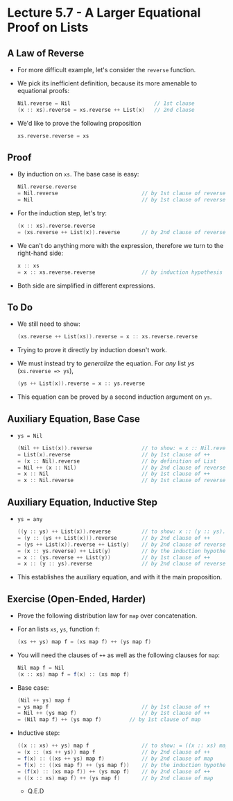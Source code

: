 # Lecture 5.7 - A Larger Equational Proof on Lists

## A Law of Reverse
* For more difficult example, let's consider the `reverse` function.
* We pick its inefficient definition, because its more amenable to equational proofs:

	```scala
	Nil.reverse = Nil							// 1st clause
	(x :: xs).reverse = xs.reverse ++ List(x)	// 2nd clause
	```

* We'd like to prove the following proposition

	```scala
	xs.reverse.reverse = xs
	``` 
	
## Proof
* By induction on `xs`. The base case is easy:

	```scala
	Nil.reverse.reverse
	= Nil.reverse							// by 1st clause of reverse
	= Nil									// by 1st clause of reverse
	```
	
* For the induction step, let's try:

	```scala
	(x :: xs).reverse.reverse
	= (xs.reverse ++ List(x)).reverse		// by 2nd clause of reverse
	```
	
* We can't do anything more with the expression, therefore we turn to the right-hand side:

	```scala
	x :: xs
	= x :: xs.reverse.reverse				// by induction hypothesis
	```

* Both side are simplified in different expressions.

## To Do
* We still need to show:

	```scala
	(xs.reverse ++ List(xs)).reverse = x :: xs.reverse.reverse
	```

* Trying to prove it directly by induction doesn't work.
* We must instead try to *generalize* the equation. For *any* list *ys* (`xs.reverse => ys`),

	```scala
	(ys ++ List(x)).reverse = x :: ys.reverse
	```

* This equation can be proved by a second induction argument on `ys`.

## Auxiliary Equation, Base Case
* `ys = Nil`

	```scala
	(Nil ++ List(x)).reverse				// to show: = x :: Nil.reverse
	= List(x).reverse						// by 1st clause of ++
	= (x :: Nil).reverse					// by definition of List
	= Nil ++ (x :: Nil)						// by 2nd clause of reverse
	= x :: Nil								// by 1st clause of ++
	= x :: Nil.reverse						// by 1st clause of reverse
	```
	
## Auxiliary Equation, Inductive Step
* `ys = any`

	```scala
	((y :: ys) ++ List(x)).reverse			// to show: x :: (y :: ys).reverse
	= (y :: (ys ++ List(x))).reverse		// by 2nd clause of ++
	= (ys ++ List(x)).reverse ++ List(y)	// by 2nd clause of reverse
	= (x :: ys.reverse) ++ List(y) 			// by the induction hypothesis
	= x :: (ys.reverse ++ List(y))			// by 1st clause of ++
	= x :: (y :: ys).reverse				// by 2nd clause of reverse
	```
	
* This establishes the auxiliary equation, and with it the main proposition.

## Exercise (Open-Ended, Harder)
* Prove the following distribution law for `map` over concatenation.
* For an lists `xs`, `ys`, function `f`:

	```scala
	(xs ++ ys) map f = (xs map f) ++ (ys map f)
	```

* You will need the clauses of `++` as well as the following clauses for `map`:

	```scala
	Nil map f = Nil
	(x :: xs) map f = f(x) :: (xs map f)
	```
	
* Base case:

	```scala
	(Nil ++ ys) map f
	= ys map f								// by 1st clause of ++
	= Nil ++ (ys map f)						// by 1st clause of ++
	= (Nil map f) ++ (ys map f)			// by 1st clause of map
	```
	
* Inductive step:

	```scala
	((x :: xs) ++ ys) map f					// to show: = ((x :: xs) map f) ++ (ys map f)
	= (x :: (xs ++ ys)) map f				// by 2nd clause of ++
	= f(x) :: ((xs ++ ys) map f)			// by 2nd clause of map
	= f(x) :: ((xs map f) ++ (ys map f))	// by the induction hypothesis
	= (f(x) :: (xs map f)) ++ (ys map f)	// by 2nd clause of ++
	= ((x :: xs) map f) ++ (ys map f) 		// by 2nd clause of map
	```
	* Q.E.D




	